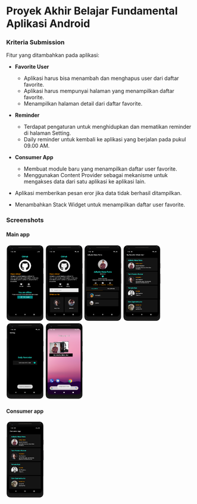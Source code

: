 # Proyek Akhir Belajar Fundamental Aplikasi Android
### Kriteria Submission
Fitur yang ditambahkan pada aplikasi:
* **Favorite User**
  * Aplikasi harus bisa menambah dan menghapus user dari daftar favorite.
  * Aplikasi harus mempunyai halaman yang menampilkan daftar favorite.
  * Menampilkan halaman detail dari daftar favorite.

* **Reminder**
  * Terdapat pengaturan untuk menghidupkan dan mematikan reminder di halaman Setting.
  * Daily reminder untuk kembali ke aplikasi yang berjalan pada pukul 09.00 AM.
  
* **Consumer App**
  * Membuat module baru yang menampilkan daftar user favorite.
  * Menggunakan Content Provider sebagai mekanisme untuk mengakses data dari satu aplikasi ke aplikasi lain.
  
* Aplikasi memberikan pesan eror jika data tidak berhasil ditampilkan.
* Menambahkan Stack Widget untuk menampilkan daftar user favorite.

### Screenshots
#### Main app
[<img src="screenshots/Screenshot_1.png" width="20%" />](screenshot/Screenshot_1.png)
[<img src="screenshots/Screenshot_2.png" width="20%" />](screenshot/Screenshot_2.png)
[<img src="screenshots/Screenshot_3.png" width="20%" />](screenshot/Screenshot_3.png)
[<img src="screenshots/Screenshot_4.png" width="20%" />](screenshot/Screenshot_4.png)
[<img src="screenshots/Screenshot_5.png" width="20%" />](screenshot/Screenshot_5.png)
[<img src="screenshots/Screenshot_6.png" width="20%" />](screenshot/Screenshot_6.png)

#### Consumer app
[<img src="screenshots/Screenshot_7.png" width="20%" />](screenshot/Screenshot_7.png)
